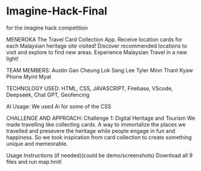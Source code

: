 # Imagine-Hack-Final
for the imagine hack competition

MENEROKA The Travel Card Collection App. Receive location cards for each Malaysian heritage site visited! Discover recommended locations to visit and explore to find new areas. Experience Malaysian Travel in a new light!

TEAM MEMBERS: Austin Gan Cheung Lok Sang Lee Tyler Minn Thant Kyaw Phone Myint Myat

TECHNOLOGY USED: HTML, CSS, JAVASCRIPT, Firebase, VScode, Deepseek, Chat GPT, Geofencing

AI Usage: We used Ai for some of the CSS

CHALLENGE AND APPROACH: Challenge 1: Digital Heritage and Tourism
We made travelling like collecting cards. A way to immortalize the places we travelled and presevere the heritage while people engage in fun and happiness. So we took inspiration from card collection to create something unique and memeorable.

Usage Instructions (if needed)(could be demo/screenshots)
Download all 9 files and run map.hmtl

